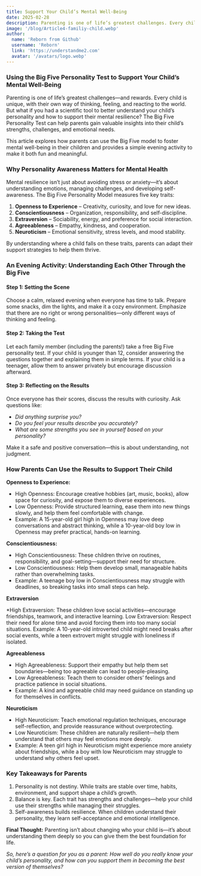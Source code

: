 ```yaml
---
title: Support Your Child’s Mental Well-Being
date: 2025-02-28
description: Parenting is one of life’s greatest challenges. Every child is unique, with a own way of thinking, feeling, and reacting. Want a tool to better understand your child’s personality and mental resilience?
image: '/blog/Article4-familiy-child.webp'
author:
  name: 'Reborn from Github'
  username: 'Reborn'
  link: 'https://understandme2.com'
  avatar: '/avatars/logo.webp'
---
```


### Using the Big Five Personality Test to Support Your Child’s Mental Well-Being

Parenting is one of life’s greatest challenges—and rewards. Every child is unique, with their own way of thinking, feeling, and reacting to the world. But what if you had a scientific tool to better understand your child’s personality and how to support their mental resilience? The Big Five Personality Test can help parents gain valuable insights into their child’s strengths, challenges, and emotional needs.

This article explores how parents can use the Big Five model to foster mental well-being in their children and provides a simple evening activity to make it both fun and meaningful.

### Why Personality Awareness Matters for Mental Health

Mental resilience isn’t just about avoiding stress or anxiety—it’s about understanding emotions, managing challenges, and developing self-awareness. The Big Five Personality Model measures five key traits:

1. **Openness to Experience** – Creativity, curiosity, and love for new ideas.
2. **Conscientiousness** – Organization, responsibility, and self-discipline.
3. **Extraversion** – Sociability, energy, and preference for social interaction.
4. **Agreeableness** – Empathy, kindness, and cooperation.
5. **Neuroticism** – Emotional sensitivity, stress levels, and mood stability.

By understanding where a child falls on these traits, parents can adapt their support strategies to help them thrive.

### An Evening Activity: Understanding Each Other Through the Big Five

#### Step 1: Setting the Scene

Choose a calm, relaxed evening when everyone has time to talk. Prepare some snacks, dim the lights, and make it a cozy environment. Emphasize that there are no right or wrong personalities—only different ways of thinking and feeling.

#### Step 2: Taking the Test

Let each family member (including the parents!) take a free Big Five personality test. If your child is younger than 12, consider answering the questions together and explaining them in simple terms. If your child is a teenager, allow them to answer privately but encourage discussion afterward.

#### Step 3: Reflecting on the Results

Once everyone has their scores, discuss the results with curiosity. Ask questions like:

* _Did anything surprise you?_
* _Do you feel your results describe you accurately?_
* _What are some strengths you see in yourself based on your personality?_

Make it a safe and positive conversation—this is about understanding, not judgment.


### How Parents Can Use the Results to Support Their Child

**Openness to Experience:**

* High Openness: Encourage creative hobbies (art, music, books), allow space for curiosity, and expose them to diverse experiences.
* Low Openness: Provide structured learning, ease them into new things slowly, and help them feel comfortable with change.
* Example: A 15-year-old girl high in Openness may love deep conversations and abstract thinking, while a 10-year-old boy low in Openness may prefer practical, hands-on learning.

**Conscientiousness:**

* High Conscientiousness: These children thrive on routines, responsibility, and goal-setting—support their need for structure.
* Low Conscientiousness: Help them develop small, manageable habits rather than overwhelming tasks.
* Example: A teenage boy low in Conscientiousness may struggle with deadlines, so breaking tasks into small steps can help.


**Extraversion**

*High Extraversion: These children love social activities—encourage friendships, teamwork, and interactive learning.
Low Extraversion: Respect their need for alone time and avoid forcing them into too many social situations.
Example: A 10-year-old introverted child might need breaks after social events, while a teen extrovert might struggle with loneliness if isolated.


**Agreeableness**

* High Agreeableness: Support their empathy but help them set boundaries—being too agreeable can lead to people-pleasing.
* Low Agreeableness: Teach them to consider others’ feelings and practice patience in social situations.
* Example: A kind and agreeable child may need guidance on standing up for themselves in conflicts.

**Neuroticism**

* High Neuroticism: Teach emotional regulation techniques, encourage self-reflection, and provide reassurance without overprotecting.
* Low Neuroticism: These children are naturally resilient—help them understand that others may feel emotions more deeply.
* Example: A teen girl high in Neuroticism might experience more anxiety about friendships, while a boy with low Neuroticism may struggle to understand why others feel upset.


### Key Takeaways for Parents

1. Personality is not destiny. While traits are stable over time, habits, environment, and support shape a child’s growth.
2. Balance is key. Each trait has strengths and challenges—help your child use their strengths while managing their struggles.
3. Self-awareness builds resilience. When children understand their personality, they learn self-acceptance and emotional intelligence.

**Final Thought:** Parenting isn’t about changing who your child is—it’s about understanding them deeply so you can give them the best foundation for life.

_So, here’s a question for you as a parent: How well do you really know your child’s personality, and how can you support them in becoming the best version of themselves?_ 
